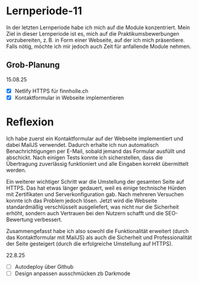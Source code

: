# Lernperiode-11


In der letzten Lernperiode habe ich mich auf die Module konzentriert. Mein Ziel in dieser Lernperiode ist es, mich auf die Praktikumsbewerbungen vorzubereiten, z. B. in Form einer Webseite, auf der ich mich präsentiere. Falls nötig, möchte ich mir jedoch auch Zeit für anfallende Module nehmen.

## Grob-Planung

15.08.25
- [x] Netlify HTTPS für finnholle.ch
- [x] Kontaktformular in Webseite implementieren

# Reflexion
Ich habe zuerst ein Kontaktformular auf der Webseite implementiert und dabei MailJS verwendet. Dadurch erhalte ich nun automatisch Benachrichtigungen per E-Mail, sobald jemand das Formular ausfüllt und abschickt. Nach einigen Tests konnte ich sicherstellen, dass die Übertragung zuverlässig funktioniert und alle Eingaben korrekt übermittelt werden.

Ein weiterer wichtiger Schritt war die Umstellung der gesamten Seite auf HTTPS. Das hat etwas länger gedauert, weil es einige technische Hürden mit Zertifikaten und Serverkonfiguration gab. Nach mehreren Versuchen konnte ich das Problem jedoch lösen. Jetzt wird die Webseite standardmäßig verschlüsselt ausgeliefert, was nicht nur die Sicherheit erhöht, sondern auch Vertrauen bei den Nutzern schafft und die SEO-Bewertung verbessert.

Zusammengefasst habe ich also sowohl die Funktionalität erweitert (durch das Kontaktformular mit MailJS) als auch die Sicherheit und Professionalität der Seite gesteigert (durch die erfolgreiche Umstellung auf HTTPS).

22.8.25
- [ ] Autodeploy über Github
- [ ] Design anpassen ausschmücken zb Darkmode

